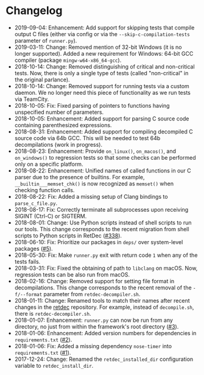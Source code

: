 # Changelog

* 2019-09-04: Enhancement: Add support for skipping tests that compile output C files (either via config or via the `--skip-c-compilation-tests` parameter of `runner.py`).
* 2019-03-11: Change: Removed mention of 32-bit Windows (it is no longer supported). Added a new requirement for Windows: 64-bit GCC compiler (package `mingw-w64-x86_64-gcc`).
* 2018-10-14: Change: Removed distinguishing of critical and non-critical tests. Now, there is only a single type of tests (called "non-critical" in the original parlance).
* 2018-10-14: Change: Removed support for running tests via a custom daemon. We no longer need this piece of functionality as we run tests via TeamCity.
* 2018-10-05: Fix: Fixed parsing of pointers to functions having unspecified number of parameters.
* 2018-10-05: Enhancement: Added support for parsing C source code containing parenthesized expressions.
* 2018-08-31: Enhancement: Added support for compiling decompiled C source code via 64b GCC. This will be needed to test 64b decompilations (work in progress).
* 2018-08-23: Enhancement: Provide `on_linux()`, `on_macos()`, and `on_windows()` to regression tests so that some checks can be performed only on a specific platform.
* 2018-08-22: Enhancement: Unified names of called functions in our C parser due to the presence of builtins. For example, `__builtin___memset_chk()` is now recognized as `memset()` when checking function calls.
* 2018-08-22: Fix: Added a missing setup of Clang bindings to `parse_c_file.py`.
* 2018-08-17: Fix: Correctly terminate all subprocesses upon receiving SIGINT (Ctrl-C) or SIGTERM.
* 2018-08-01: Change: Use Python scripts instead of shell scripts to run our tools. This change corresponds to the recent migration from shell scripts to Python scripts in RetDec ([#338](https://github.com/avast/retdec/pull/338)).
* 2018-06-10: Fix: Prioritize our packages in `deps/` over system-level packages ([#5](https://github.com/avast/retdec-regression-tests-framework/issues/5)).
* 2018-05-30: Fix: Make `runner.py` exit with return code `1` when any of the tests fails.
* 2018-03-31: Fix: Fixed the obtaining of path to `libclang` on macOS. Now, regression tests can be also run from macOS.
* 2018-02-16: Change: Removed support for setting file format in decompilations. This change corresponds to the recent removal of the `-f/--format` parameter from `retdec-decompiler.sh`.
* 2018-01-11: Change: Renamed tools to match their names after recent changes in the [retdec](https://github.com/avast/retdec) repository. For example, instead of `decompile.sh`, there is `retdec-decompiler.sh`.
* 2018-01-07: Enhancement: `runner.py` can now be run from any directory, no just from within the framework's root directory ([#3](https://github.com/avast/retdec-regression-tests-framework/pull/3)).
* 2018-01-06: Enhancement: Added version numbers for dependencies in `requirements.txt` ([#2](https://github.com/avast/retdec-regression-tests-framework/pull/2)).
* 2018-01-06: Fix: Added a missing dependency `nose-timer` into `requirements.txt` ([#1](https://github.com/avast/retdec-regression-tests-framework/pull/1)).
* 2017-12-24: Change: Renamed the `retdec_installed_dir` configuration variable to `retdec_install_dir`.

